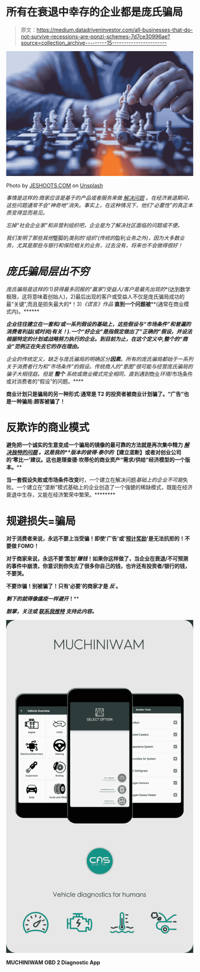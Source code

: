 # 所有在衰退中幸存的企业都是庞氏骗局

> 原文：<https://medium.datadriveninvestor.com/all-businesses-that-do-not-survive-recessions-are-ponzi-schemes-7d7ce30996ae?source=collection_archive---------15----------------------->

![](img/e12b9c53e831970cdabcd9e15a2c9a4e.png)

Photo by [JESHOOTS.COM](https://unsplash.com/@jeshoots?utm_source=medium&utm_medium=referral) on [Unsplash](https://unsplash.com?utm_source=medium&utm_medium=referral)

*事情是这样的:商家应该是基于*[](https://medium.com/@lesdikgole/branding-a-business-more-than-its-product-s-is-a-terrible-idea-f07f1e813f66)**的产品或者服务来做* [*解决问题*](https://medium.com/@lesdikgole/risk-taking-is-about-information-not-success-5d74ffe1dc35) *。在经济衰退期间，这些问题通常不会“神奇地”消失。事实上，在这种情况下，他们“必要性”的真正本质变得显而易见。**

*忘掉“社会企业家”和非营利组织吧，企业是为了解决社区面临的问题或不便。*

*我们发明了那些其他*蹩脚的*类别的‘组织’(传统的*盈利*业务之外)，因为大多数业务，尤其是那些与银行和保险相关的业务，过去没有，将来也不会做得很好！*

# *庞氏骗局层出不穷*

*庞氏骗局是这样的:1)获得最多回报的“赢家”/受益人/客户是最先出现的**(达到数学极限，这将意味着创始人)，2)最后出现的客户或受益人不仅是庞氏骗局成功的最“关键”,而且是损失最大的*！3)*《谎言》作品* **直到一个问题被****(通常在商业模式内)。******

*****企业往往建立在一套和/或一系列假设的基础上，这些假设与“市场条件”和普遍的消费者利益(或时尚)有关！).一个“好企业”是指*假定*做出了“正确的”假设，并设法*根据特定的计划或战略努力执行*的企业。到目前为止，在这个定义中,*整个*的“商业”范例正在失去它的*存在理由。******

****企业的传统*定义*，缺乏与庞氏骗局的明确区分**因素**。所有的庞氏骗局都始于一系列关于消费者行为和“市场条件”的假设。传统商人的“意图”很可能与经营庞氏骗局的骗子大相径庭。但是 ***整个*** 系统或商业模式完全*相同，直到遇到*商业*环境*/市场条件或对消费者的“假设”的问题。****

****商业计划只是骗局的另一种形式:通常是 T2 的投资者被商业计划骗了。“广告”也是一种骗局:顾客被骗了！****

# ****反欺诈的商业模式****

****避免把一个诚实的生意变成一个骗局的镜像的最可靠的方法**就是再次集中精力 [*解决独特的问题*](https://medium.com/@lesdikgole/risk-taking-is-about-information-not-success-5d74ffe1dc35) *。*这是我的[](https://medium.com/@lesdikgole/creatives-have-a-psychology-problem-d420998d0f4b)**版本的*彼得·泰尔的*【建立垄断】或者对创业公司的‘零比一’建议。这也是理查德·坎蒂伦的商业资产“需求/供给”经济模型的一个版本。********

********当一套假设**失败**或市场条件**改变**时，一个建立在解决问题*基础上的企业不可能*失败。一个建立在“垄断”模式基础上的企业创造了一个强健的稀缺模式，既能在经济衰退中生存，又能在经济繁荣中繁荣。********

# ******规避损失=骗局******

******对于消费者来说，永远不要上当受骗！即使'广告'或'[预计奖励](https://medium.com/@lesdikgole/risk-taking-is-about-information-not-success-5d74ffe1dc35)'是**无法抗拒的！**不要做 FOMO！******

******对于商家来说，永远不要‘策划’*赚钱*！如果你这样做了，当企业在衰退/不可预测的事件中崩溃，你意识到你失去了很多你自己的钱，也许还有投资者/银行的钱，不要哭。******

******不要诈骗！别被骗了！只有‘必要’的商家才是 ***反*** 。******

******剩下的就得像瘟疫一样*避开*！******

*********鼓掌，关注或*** [***联系我推特***](https://twitter.com/muchiniwam) ***支持此内容。*********

******![](img/dc1a8609ec719a83960e872e39ae9011.png)******

******MUCHINIWAM OBD 2 Diagnostic App******